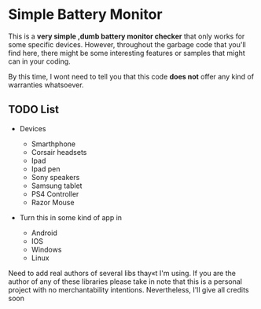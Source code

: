 # Simple Battery Monitor

This is a **very simple ,dumb battery monitor checker** that only works for some specific devices. However, throughout the garbage code that you'll find here, there might be some interesting features or samples that might can in your coding.

By this time, I wont need to tell you that this code **does not** offer any kind of warranties whatsoever.

## TODO List

- Devices
    - Smarthphone
    - Corsair headsets
    - Ipad 
    - Ipad pen
    - Sony speakers
    - Samsung tablet
    - PS4 Controller
    - Razor Mouse

- Turn this in some kind of app in 
    - Android
    - IOS
    - Windows 
    - Linux


Need to add real authors of several libs thay«t I'm using. If you are the author of any of these libraries please take in note that this is a personal project with no merchantability intentions. Nevertheless, I'll give all credits soon
